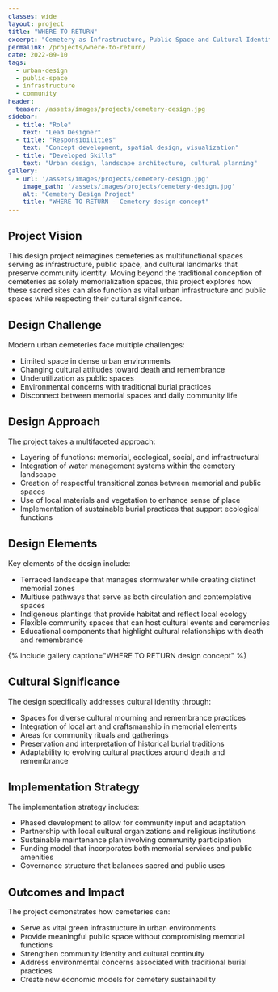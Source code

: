 ```yaml
---
classes: wide
layout: project
title: "WHERE TO RETURN"
excerpt: "Cemetery as Infrastructure, Public Space and Cultural Identity"
permalink: /projects/where-to-return/
date: 2022-09-10
tags:
  - urban-design
  - public-space
  - infrastructure
  - community
header:
  teaser: /assets/images/projects/cemetery-design.jpg
sidebar:
  - title: "Role"
    text: "Lead Designer"
  - title: "Responsibilities"
    text: "Concept development, spatial design, visualization"
  - title: "Developed Skills"
    text: "Urban design, landscape architecture, cultural planning"
gallery:
  - url: '/assets/images/projects/cemetery-design.jpg'
    image_path: '/assets/images/projects/cemetery-design.jpg'
    alt: "Cemetery Design Project"
    title: "WHERE TO RETURN - Cemetery design concept"
---
```


<style>
    body {
        font-size: 90%; 
    }
</style>

## Project Vision

This design project reimagines cemeteries as multifunctional spaces serving as infrastructure, public space, and cultural landmarks that preserve community identity. Moving beyond the traditional conception of cemeteries as solely memorialization spaces, this project explores how these sacred sites can also function as vital urban infrastructure and public spaces while respecting their cultural significance.

## Design Challenge

Modern urban cemeteries face multiple challenges:
- Limited space in dense urban environments
- Changing cultural attitudes toward death and remembrance
- Underutilization as public spaces
- Environmental concerns with traditional burial practices
- Disconnect between memorial spaces and daily community life

## Design Approach

The project takes a multifaceted approach:
- Layering of functions: memorial, ecological, social, and infrastructural
- Integration of water management systems within the cemetery landscape
- Creation of respectful transitional zones between memorial and public spaces
- Use of local materials and vegetation to enhance sense of place
- Implementation of sustainable burial practices that support ecological functions

## Design Elements

Key elements of the design include:
- Terraced landscape that manages stormwater while creating distinct memorial zones
- Multiuse pathways that serve as both circulation and contemplative spaces
- Indigenous plantings that provide habitat and reflect local ecology
- Flexible community spaces that can host cultural events and ceremonies
- Educational components that highlight cultural relationships with death and remembrance

{% include gallery caption="WHERE TO RETURN design concept" %}

## Cultural Significance

The design specifically addresses cultural identity through:
- Spaces for diverse cultural mourning and remembrance practices
- Integration of local art and craftsmanship in memorial elements
- Areas for community rituals and gatherings
- Preservation and interpretation of historical burial traditions
- Adaptability to evolving cultural practices around death and remembrance

## Implementation Strategy

The implementation strategy includes:
- Phased development to allow for community input and adaptation
- Partnership with local cultural organizations and religious institutions
- Sustainable maintenance plan involving community participation
- Funding model that incorporates both memorial services and public amenities
- Governance structure that balances sacred and public uses

## Outcomes and Impact

The project demonstrates how cemeteries can:
- Serve as vital green infrastructure in urban environments
- Provide meaningful public space without compromising memorial functions
- Strengthen community identity and cultural continuity
- Address environmental concerns associated with traditional burial practices
- Create new economic models for cemetery sustainability 